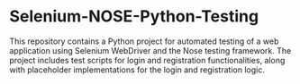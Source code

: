 # Selenium-NOSE-Python-Testing
This repository contains a Python project for automated testing of a web application using Selenium WebDriver and the Nose testing framework. The project includes test scripts for login and registration functionalities, along with placeholder implementations for the login and registration logic.
